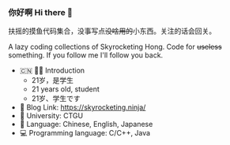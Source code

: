 ### 你好啊 Hi there 👋
扶摇的摸鱼代码集合，没事写点~~没啥用的~~小东西。关注的话会回关。

A lazy coding collections of Skyrocketing Hong. Code for ~~useless~~ something. If you follow me I'll follow you back.
- 🇨🇳 👨‍💻 Introduction
  - 21岁，是学生
  - 21 years old, student
  - 21岁、学生です
- 🔗 Blog Link: https://skyrocketing.ninja/
- 🏫 University: CTGU
- 💬 Language: Chinese, English, Japanese
- 💻 Programming language: C/C++, Java

<!--
**skyrocketingHong/skyrocketingHong** is a ✨ _special_ ✨ repository because its `README.md` (this file) appears on your GitHub profile.
- 🔭 I’m currently working on ...
- 🌱 I’m currently learning ...
- 👯 I’m looking to collaborate on ...
- 🤔 I’m looking for help with ...
- 💬 Ask me about ...
- 📫 How to reach me: ...
- 😄 Pronouns: ...
- ⚡ Fun fact: ...
-->
